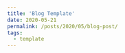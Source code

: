 ```yaml
---
title: 'Blog Template'
date: 2020-05-21
permalink: /posts/2020/05/blog-post/
tags:
  - template
---
```

